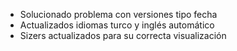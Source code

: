 * Solucionado problema con versiones tipo fecha
* Actualizados idiomas turco y inglés automático
* Sizers actualizados para su correcta visualización